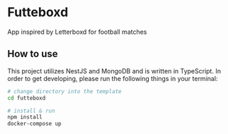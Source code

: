 # Futteboxd

App inspired by Letterboxd for football matches

## How to use

This project utilizes NestJS and MongoDB and is written in TypeScript. In order to get developing, please run the following things in your terminal:

```bash
# change directory into the template
cd futteboxd

# install & run
npm install
docker-compose up
```
